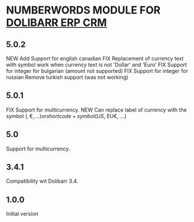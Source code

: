 # NUMBERWORDS MODULE FOR <a href="https://www.dolibarr.org">DOLIBARR ERP CRM</a>

## 5.0.2

NEW Add Support for english canadian
FIX Replacement of currency text with symbol work when currency text is not 'Dollar' and 'Euro'
FIX Support for integer for bulgarian (amount not supported)
FIX Support for integer for russian
Remove turkish support (was not working)

## 5.0.1

FIX Support for multicurrency.
NEW Can replace label of currency with the symbol ($, €, ...) or shortcode+symbol (US$, EU€, ...)

## 5.0

Support for multicurrency.


## 3.4.1

Compatibility wit Dolibarr 3.4.


## 1.0.0

Initial version